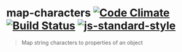 # map-characters [![Code Climate](https://codeclimate.com/github/ileri/map-characters/badges/gpa.svg)](https://codeclimate.com/github/ileri/map-characters) [![Build Status](https://travis-ci.org/ileri/map-characters.svg)](https://travis-ci.org/ileri/map-characters) [![js-standard-style](https://img.shields.io/badge/code%20style-standard-brightgreen.svg?style=flat)](https://github.com/feross/standard)
> Map string characters to properties of an object
